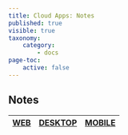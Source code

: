 ```yaml
---
title: Cloud Apps: Notes
published: true
visible: true
taxonomy:
    category:
        - docs
page-toc:
    active: false
---
```

## Notes

|[**WEB**](web)|[**DESKTOP**](desktop)|[**MOBILE**](mobile)|
|:--:|:--:|:--:|
